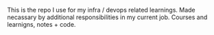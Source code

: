 This is the repo I use for my infra / devops related learnings. Made necassary by additional responsibilities in my current job.
Courses and learnigns, notes + code.